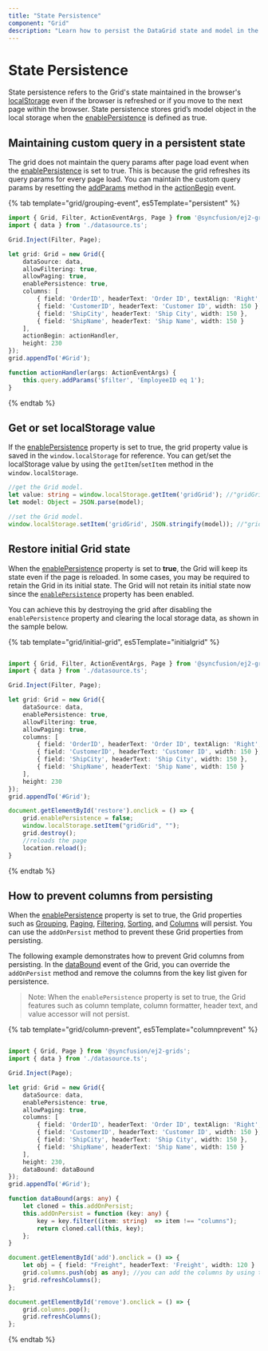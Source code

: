 ```yaml
---
title: "State Persistence"
component: "Grid"
description: "Learn how to persist the DataGrid state and model in the browser’s local storage."
---
```


# State Persistence

State persistence refers to the Grid's state maintained in the browser's [localStorage](https://www.w3schools.com/html/html5_webstorage.asp#) even if the browser is refreshed or if you move to the next page within the browser.
State persistence stores grid’s model object in the local storage when the [enablePersistence](../api/grid/#enablepersistence) is defined as true.

## Maintaining custom query in a persistent state

The grid does not maintain the query params after page load event when the [enablePersistence](../api/grid/#enablepersistence) is set to true. This is because the grid refreshes its query params for every page load. You can maintain the custom query params by resetting the [addParams](../api/data/query/#addparams) method in the [actionBegin](../api/grid/#actionbegin) event.

{% tab template="grid/grouping-event", es5Template="persistent" %}

```typescript
import { Grid, Filter, ActionEventArgs, Page } from '@syncfusion/ej2-grids';
import { data } from './datasource.ts';

Grid.Inject(Filter, Page);

let grid: Grid = new Grid({
    dataSource: data,
    allowFiltering: true,
    allowPaging: true,
    enablePersistence: true,
    columns: [
        { field: 'OrderID', headerText: 'Order ID', textAlign: 'Right', width: 120 },
        { field: 'CustomerID', headerText: 'Customer ID', width: 150 },
        { field: 'ShipCity', headerText: 'Ship City', width: 150 },
        { field: 'ShipName', headerText: 'Ship Name', width: 150 }
    ],
    actionBegin: actionHandler,
    height: 230
});
grid.appendTo('#Grid');

function actionHandler(args: ActionEventArgs) {
    this.query.addParams('$filter', 'EmployeeID eq 1');
}

```

{% endtab %}

## Get or set localStorage value

If the [enablePersistence](../api/grid/#enablepersistence-) property is set to true, the grid property value is saved in the `window.localStorage` for reference. You can get/set the localStorage value by using the `getItem`/`setItem` method in the `window.localStorage`.

```typescript
//get the Grid model.
let value: string = window.localStorage.getItem('gridGrid'); //"gridGrid" is component name + component id.
let model: Object = JSON.parse(model);

```

```typescript
//set the Grid model.
window.localStorage.setItem('gridGrid', JSON.stringify(model)); //"gridGrid" is component name + component id.

```

## Restore initial Grid state

When the [enablePersistence](../api/grid/#enablepersistence) property is set to **true**, the Grid will keep its state even if the page is reloaded. In some cases, you may be required to retain the Grid in its initial state. The Grid will not retain its initial state now since the [`enablePersistence`](../api/grid/#enablepersistence) property has been enabled.

You can achieve this by destroying the grid after disabling the `enablePersistence` property and clearing the local storage data, as shown in the sample below.

{% tab template="grid/initial-grid", es5Template="initialgrid" %}

```typescript

import { Grid, Filter, ActionEventArgs, Page } from '@syncfusion/ej2-grids';
import { data } from './datasource.ts';

Grid.Inject(Filter, Page);

let grid: Grid = new Grid({
    dataSource: data,
    enablePersistence: true,
    allowFiltering: true,
    allowPaging: true,
    columns: [
        { field: 'OrderID', headerText: 'Order ID', textAlign: 'Right', width: 120 },
        { field: 'CustomerID', headerText: 'Customer ID', width: 150 },
        { field: 'ShipCity', headerText: 'Ship City', width: 150 },
        { field: 'ShipName', headerText: 'Ship Name', width: 150 }
    ],
    height: 230
});
grid.appendTo('#Grid');

document.getElementById('restore').onclick = () => {
    grid.enablePersistence = false;
    window.localStorage.setItem("gridGrid", "");
    grid.destroy();
    //reloads the page
    location.reload();
}

```

{% endtab %}

## How to prevent columns from persisting

When the [enablePersistence](../api/grid/#enablepersistence) property is set to true, the Grid properties such as [Grouping](../api/grid/groupSettingsModel/), [Paging](../api/grid/pageSettingsModel/), [Filtering](../api/grid/pageSettingsModel/), [Sorting](../api/grid/sortSettingsModel/), and [Columns](../api/grid/columnModel/) will persist. You can use the `addOnPersist` method to prevent these Grid properties from persisting.

The following example demonstrates how to prevent Grid columns from persisting. In the [dataBound](../api/grid/#databound) event of the Grid, you can override the `addOnPersist` method and remove the columns from the key list given for persistence.

>Note: When the `enablePersistence` property is set to true, the Grid features such as column template, column formatter, header text, and value accessor will not persist.

{% tab template="grid/column-prevent", es5Template="columnprevent" %}

```typescript

import { Grid, Page } from '@syncfusion/ej2-grids';
import { data } from './datasource.ts';

Grid.Inject(Page);

let grid: Grid = new Grid({
    dataSource: data,
    enablePersistence: true,
    allowPaging: true,
    columns: [
        { field: 'OrderID', headerText: 'Order ID', textAlign: 'Right', width: 120 },
        { field: 'CustomerID', headerText: 'Customer ID', width: 150 },
        { field: 'ShipCity', headerText: 'Ship City', width: 150 },
        { field: 'ShipName', headerText: 'Ship Name', width: 150 }
    ],
    height: 230,
    dataBound: dataBound
});
grid.appendTo('#Grid');

function dataBound(args: any) {
    let cloned = this.addOnPersist;
    this.addOnPersist = function (key: any) {
        key = key.filter((item: string)  => item !== "columns");
        return cloned.call(this, key);
    };
}

document.getElementById('add').onclick = () => {
    let obj = { field: "Freight", headerText: 'Freight', width: 120 }
    grid.columns.push(obj as any); //you can add the columns by using the Grid columns method
    grid.refreshColumns();
};

document.getElementById('remove').onclick = () => {
    grid.columns.pop();
    grid.refreshColumns();
};

```

{% endtab %}